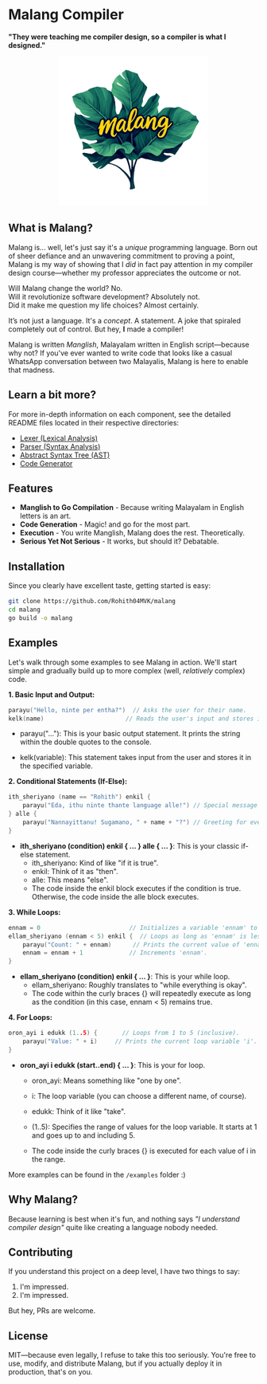 # Malang Compiler  
**"They were teaching me compiler design, so a compiler is what I designed."**  
<p align="center">
<img src="./media/logo.png" height=300 width=300>
</p>

## What is Malang?
Malang is... well, let's just say it's a *unique* programming language. Born out of sheer defiance and an unwavering commitment to proving a point, Malang is my way of showing that I *did* in fact pay attention in my compiler design course—whether my professor appreciates the outcome or not.  

Will Malang change the world? No.  
Will it revolutionize software development? Absolutely not.  
Did it make me question my life choices? Almost certainly.  

It’s not just a language. It's a *concept*. A statement. A joke that spiraled completely out of control. But hey, **I** made a compiler!  

Malang is written _Manglish_, Malayalam written in English script—because why not? If you've ever wanted to write code that looks like a casual WhatsApp conversation between two Malayalis, Malang is here to enable that madness.

## Learn a bit more?
For more in-depth information on each component, see the detailed README files located in their respective directories:
*   [Lexer (Lexical Analysis)](./lexer/readme.md)
*   [Parser (Syntax Analysis)](./parser/readme.md)
*   [Abstract Syntax Tree (AST)](./ast/readme.md)
*   [Code Generator](./codegen/readme.md)


## Features  
- **Manglish to Go Compilation** - Because writing Malayalam in English letters is an art.  
- **Code Generation** - Magic! and go for the most part. 
- **Execution** - You write Manglish, Malang does the rest. Theoretically.  
- **Serious Yet Not Serious** - It works, but should it? Debatable.

## Installation
Since you clearly have excellent taste, getting started is easy:
```sh
git clone https://github.com/Rohith04MVK/malang
cd malang
go build -o malang
```
## Examples
Let's walk through some examples to see Malang in action. We'll start simple and gradually build up to more complex (well, *relatively* complex) code.

**1. Basic Input and Output:**

```go
parayu("Hello, ninte per entha?")  // Asks the user for their name.
kelk(name)                       // Reads the user's input and stores it in the variable 'name'.
```
- parayu("..."): This is your basic output statement. It prints the string within the double quotes to the console.

- kelk(variable): This statement takes input from the user and stores it in the specified variable.

**2. Conditional Statements (If-Else):**
```go
ith_sheriyano (name == "Rohith") enkil {
    parayu("Eda, ithu ninte thante language alle!") // Special message for Rohith (That's me :D).
} alle {
    parayu("Nannayittanu! Sugamano, " + name + "?") // Greeting for everyone else.
}
```
- **ith_sheriyano (condition) enkil { ... } alle { ... }**: This is your classic if-else statement.
    - ith_sheriyano: Kind of like "if it is true".
    - enkil: Think of it as "then".
    - alle: This means "else".
    - The code inside the enkil block executes if the condition is true. Otherwise, the code inside the alle block executes.

**3. While Loops:**
```go
ennam = 0                         // Initializes a variable 'ennam' to 0.
ellam_sheriyano (ennam < 5) enkil {  // Loops as long as 'ennam' is less than 5.
    parayu("Count: " + ennam)      // Prints the current value of 'ennam'.
    ennam = ennam + 1             // Increments 'ennam'.
}
```
- **ellam_sheriyano (condition) enkil { ... }**: This is your while loop.
    - ellam_sheriyano: Roughly translates to "while everything is okay".
    - The code within the curly braces {} will repeatedly execute as long as the condition (in this case, ennam < 5) remains true.

**4. For Loops:**
```go
oron_ayi i edukk (1..5) {       // Loops from 1 to 5 (inclusive).
    parayu("Value: " + i)     // Prints the current loop variable 'i'.
}
```

- **oron_ayi i edukk (start..end) { ... }**: This is your for loop.
    - oron_ayi: Means something like "one by one".

    - i: The loop variable (you can choose a different name, of course).

    - edukk: Think of it like "take".

    - (1..5): Specifies the range of values for the loop variable. It starts at 1 and goes up to and including 5.

    - The code inside the curly braces {} is executed for each value of i in the range.

More examples can be found in the `/examples` folder :)
## Why Malang?
Because learning is best when it's fun, and nothing says *"I understand compiler design"* quite like creating a language nobody needed.

## Contributing
If you understand this project on a deep level, I have two things to say:
1. I'm impressed.
2. I'm impressed.

But hey, PRs are welcome.

## License
MIT—because even legally, I refuse to take this too seriously. You're free to use, modify, and distribute Malang, but if you actually deploy it in production, that's on you.
